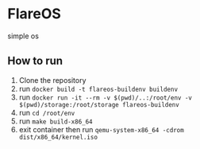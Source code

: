 # FlareOS
simple os

## How to run
1. Clone the repository
2. run ```docker build -t flareos-buildenv buildenv```
3. run ```docker run -it --rm -v $(pwd)/..:/root/env -v $(pwd)/storage:/root/storage flareos-buildenv```
4. run ```cd /root/env```
5. run ```make build-x86_64```
6. exit container then run ```qemu-system-x86_64 -cdrom dist/x86_64/kernel.iso```